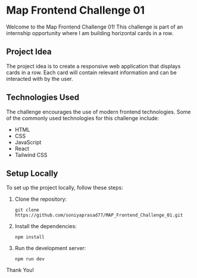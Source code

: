 
# Map Frontend Challenge 01

Welcome to the Map Frontend Challenge 01! This challenge is part of an internship opportunity where I am building horizontal cards in a row.

## Project Idea
The project idea is to create a responsive web application that displays cards in a row. Each card will contain relevant information and can be interacted with by the user.

## Technologies Used
The challenge encourages the use of modern frontend technologies. Some of the commonly used technologies for this challenge include:
- HTML
- CSS
- JavaScript
- React
- Tailwind CSS

## Setup Locally
To set up the project locally, follow these steps:

1. Clone the repository:
    ```
    git clone https://github.com/soniyaprasad77/MAP_Frontend_Challenge_01.git
    ```

2. Install the dependencies:
    ```
    npm install
    ```

3. Run the development server:
    ```
    npm run dev
    ```

Thank You!
